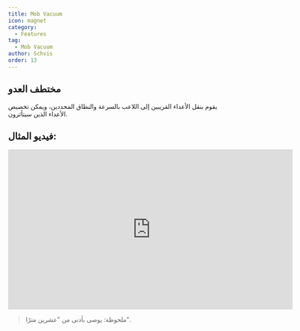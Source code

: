 ```yaml
---
title: Mob Vacuum
icon: magnet
category:
  - Features
tag:
  - Mob Vacuum
author: Schvis
order: 13
---
```


## مختطف العدو
يقوم بنقل الأعداء القريبين إلى اللاعب بالسرعة والنطاق المحددين، ويمكن تخصيص الأعداء الذين سيتأثرون.

## فيديو المثال:

<div class="iframe-container"><iframe width="640" height="360" src="https://www.youtube.com/embed/KNzVgG_V10I?list=PL5eI1Tb64p56g27qfYk7VuFTz4FK6YrKa" title="Korepi - Mob Vacuum" frameborder="0" allow="accelerometer; autoplay; clipboard-write; encrypted-media; gyroscope; picture-in-picture; web-share" allowfullscreen></iframe></div>

> ملحوظة: يوصى بأدنى من "عشرين مترًا".

